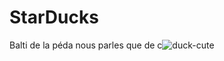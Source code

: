 # StarDucks

Balti de la péda nous parles que de c![duck-cute](https://user-images.githubusercontent.com/49390735/161557173-dced0d35-8c34-492c-bff7-24230325b099.gif)
